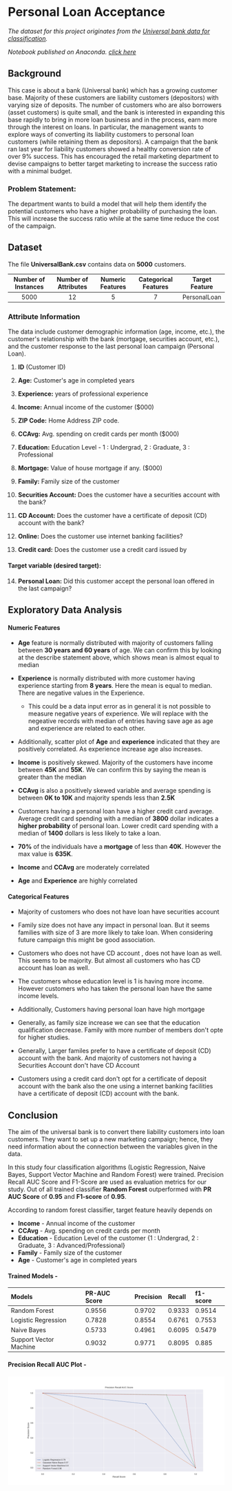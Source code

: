 # Personal Loan Acceptance

*The dataset for this project originates from the [Universal bank data for classification](https://www.kaggle.com/sriharipramod/bank-loan-classification).*

*Notebook published on Anaconda. [click here](https://anaconda.org/arun2728/loanacceptance)*

## Background

This case is about a bank (Universal bank) which has a growing customer base. Majority of these customers are liability customers (depositors) with varying size of deposits. The number of customers who are also borrowers (asset customers) is quite small, and the bank is interested in expanding this base rapidly to bring in more loan business and in the process, earn more through the interest on loans. In particular, the management wants to explore ways of converting its liability customers to personal loan customers (while retaining them as depositors). A campaign that the bank ran last year for liability customers showed a healthy conversion rate of over 9% success. This has encouraged the retail marketing department to devise campaigns to better target marketing to increase the success ratio with a minimal budget.


### Problem Statement:
The department wants to build a model that will help them identify the potential customers who have a higher probability of purchasing the loan. This will increase the success ratio while at the same time reduce the cost of the campaign.

## Dataset
The file **UniversalBank.csv** contains data on **5000** customers. 

| Number of Instances | Number of Attributes | Numeric Features | Categorical Features | Target Feature |
| :-: | :-: | :-: | :-: | :-: |
| 5000  | 12 | 5 | 7  | PersonalLoan |

### Attribute Information

The data include customer demographic information (age, income, etc.), the customer's relationship with the bank (mortgage, securities account, etc.), and the customer response to the last personal loan campaign (Personal Loan).

1) **ID** (Customer ID)


2) **Age:** Customer's age in completed years


3) **Experience:** years of professional experience


4) **Income:** Annual income of the customer ($000)


5) **ZIP Code:** Home Address ZIP code.


6) **CCAvg:** Avg. spending on credit cards per month ($000)


7) **Education:** Education Level - 1 : Undergrad, 2 : Graduate, 3 : Professional


8) **Mortgage:** Value of house mortgage if any. ($000)


9) **Family:** Family size of the customer


10) **Securities Account:** Does the customer have a securities account with the bank?


11) **CD Account:** Does the customer have a certificate of deposit (CD) account with the bank?


12) **Online:** Does the customer use internet banking facilities?


13) **Credit card:** Does the customer use a credit card issued by


#### Target variable (desired target):

14) **Personal Loan:** Did this customer accept the personal loan offered in the last campaign?


## Exploratory Data Analysis


#### Numeric Features 

- **Age** feature is normally distributed with majority of customers falling between **30 years and 60 years** of age. We can confirm this by looking at the describe statement above, which shows mean is almost equal to median

- **Experience** is normally distributed with more customer having experience starting from **8 years**. Here the mean is equal to median. There are negative values in the Experience. 

    - This could be a data input error as in general it is not possible to measure negative years of experience. We will replace with the negeative records with median of entries having save age as age and experience are related to each other.

- Additionally, scatter plot of **Age** and **experience** indicated that they are positively correlated. As experience increase age also increases. 

- **Income** is positively skewed. Majority of the customers have income between **45K** and **55K**. We can confirm this by saying the mean is greater than the median

- **CCAvg** is also a positively skewed variable and average spending is between **0K to 10K** and majority spends less than **2.5K**

- Customers having a personal loan have a higher credit card average. Average credit card spending with a median of **3800** dollar indicates a **higher probability** of personal loan. Lower credit card spending with a median of **1400** dollars is less likely to take a loan. 

- **70%** of the individuals have a **mortgage** of less than **40K**. However the max value is **635K**.

- **Income** and **CCAvg** are moderately correlated
- **Age** and **Experience** are highly correlated


#### Categorical Features

- Majority of customers who does not have loan have securities account

- Family size does not have any impact in personal loan. But it seems families with size of 3 are more likely to take loan. When considering future campaign this might be good association.

- Customers who does not have CD account , does not have loan as well. This seems to be majority. But almost all customers who has CD account has loan as well.

- The customers whose education level is 1 is having more income. However customers who has taken the personal loan have the same income levels.

- Additionally, Customers having personal loan have high mortgage

- Generally, as family size increase we can see that the education qualification decrease. Family with more number of members don't opte for higher studies.

- Generally, Larger familes prefer to have a certificate of deposit (CD) account with the bank. And majority of customers not having a Securities Account don't have CD Account

- Customers using a credit card don't opt for a certificate of deposit account with the bank also the one using a internet banking facilities have a certificate of deposit (CD) account with the bank.


## Conclusion

The aim of the universal bank is to convert there liability customers into loan customers. They want to set up a new marketing campaign; hence, they need information about the connection between the variables given in the data. 

In this study four classification algorithms (Logistic Regression, Naive Bayes, Support Vector Machine and Random Forest) were trained. Precision Recall AUC Score and F1-Score are used as evaluation metrics for our study. Out of all trained classifier **Random Forest** outperformed with **PR AUC Score** of **0.95** and **F1-score** of **0.95**.

According to random forest classifier, target feature heavily depends on

- **Income** - Annual income of the customer
- **CCAvg** - Avg. spending on credit cards per month 
- **Education** - Education Level of the customer {1 : Undergrad, 2 : Graduate, 3 : Advanced/Professional}
- **Family** - Family size of the customer
- **Age** - Customer's age in completed years

#### Trained Models -

| Models	| PR-AUC Score	| Precision	| Recall 	| f1-score |
| :- | :- | :- | :- | :- |
| Random Forest	| 0.9556	| 0.9702	| 0.9333	| 0.9514 |
| Logistic Regression	| 0.7828	| 0.8554	| 0.6761	| 0.7553 |
| Naive Bayes	| 0.5733	| 0.4961	|  0.6095	 |0.5479 |
| Support Vector Machine | 0.9032	| 0.9771 | 0.8095 | 0.885 |

#### Precision Recall AUC Plot -

![no image](https://github.com/arun2728/data-science-portfolio/blob/main/Loan%20Acceptance/model/models_roc_plot.png)
